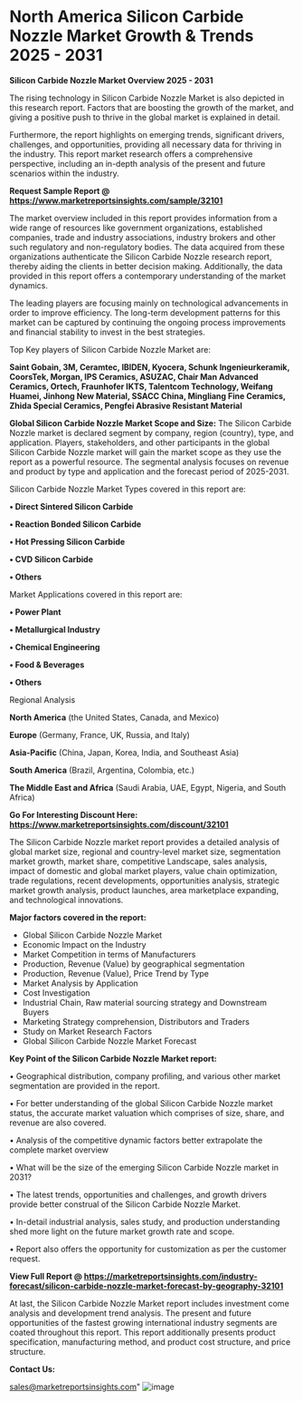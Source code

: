  # North America Silicon Carbide Nozzle Market Growth & Trends 2025 - 2031

<Strong> Silicon Carbide Nozzle Market Overview 2025 - 2031</strong>

The rising technology in Silicon Carbide Nozzle Market is also depicted in this research report. Factors that are boosting the growth of the market, and giving a positive push to thrive in the global market is explained in detail.

Furthermore, the report highlights on emerging trends, significant drivers, challenges, and opportunities, providing all necessary data for thriving in the industry. This report market research offers a comprehensive perspective, including an in-depth analysis of the present and future scenarios within the industry.

<strong>Request Sample Report @ <a href=https://www.marketreportsinsights.com/sample/32101>https://www.marketreportsinsights.com/sample/32101</a></strong>

The market overview included in this report provides information from a wide range of resources like government organizations, established companies, trade and industry associations, industry brokers and other such regulatory and non-regulatory bodies. The data acquired from these organizations authenticate the Silicon Carbide Nozzle research report, thereby aiding the clients in better decision making. Additionally, the data provided in this report offers a contemporary understanding of the market dynamics.

The leading players are focusing mainly on technological advancements in order to improve efficiency. The long-term development patterns for this market can be captured by continuing the ongoing process improvements and financial stability to invest in the best strategies.

Top Key players of Silicon Carbide Nozzle Market are:

<strong>Saint Gobain, 3M, Ceramtec, IBIDEN, Kyocera, Schunk Ingenieurkeramik, CoorsTek, Morgan, IPS Ceramics, ASUZAC, Chair Man Advanced Ceramics, Ortech, Fraunhofer IKTS, Talentcom Technology, Weifang Huamei, Jinhong New Material, SSACC China, Mingliang Fine Ceramics, Zhida Special Ceramics, Pengfei Abrasive Resistant Material</strong>

<strong><b>Global Silicon Carbide Nozzle Market Scope and Size:</b></strong>
The Silicon Carbide Nozzle market is declared segment by company, region (country), type, and application. Players, stakeholders, and other participants in the global Silicon Carbide Nozzle market will gain the market scope as they use the report as a powerful resource. The segmental analysis focuses on revenue and product by type and application and the forecast period of 2025-2031.

Silicon Carbide Nozzle Market Types covered in this report are:

<strong>• Direct Sintered Silicon Carbide

• Reaction Bonded Silicon Carbide

• Hot Pressing Silicon Carbide

• CVD Silicon Carbide

• Others</strong>

Market Applications covered in this report are:

<strong>• Power Plant

• Metallurgical Industry

• Chemical Engineering

• Food & Beverages

• Others</strong> 

Regional Analysis

<strong>North America</strong> (the United States, Canada, and Mexico)

<strong>Europe</strong> (Germany, France, UK, Russia, and Italy)

<strong>Asia-Pacific</strong> (China, Japan, Korea, India, and Southeast Asia)

<strong>South America</strong> (Brazil, Argentina, Colombia, etc.)

<strong>The Middle East and Africa</strong> (Saudi Arabia, UAE, Egypt, Nigeria, and South Africa)

<strong>Go For Interesting Discount Here: <a href=https://www.marketreportsinsights.com/discount/32101>https://www.marketreportsinsights.com/discount/32101</a></strong>

The Silicon Carbide Nozzle market report provides a detailed analysis of global market size, regional and country-level market size, segmentation market growth, market share, competitive Landscape, sales analysis, impact of domestic and global market players, value chain optimization, trade regulations, recent developments, opportunities analysis, strategic market growth analysis, product launches, area marketplace expanding, and technological innovations.

<strong><b>Major factors covered in the report:</b></strong>
<ul>
  <li>Global Silicon Carbide Nozzle Market </li>
  <li>Economic Impact on the Industry</li>
  <li>Market Competition in terms of Manufacturers</li>
  <li>Production, Revenue (Value) by geographical segmentation</li>
  <li>Production, Revenue (Value), Price Trend by Type</li>
  <li>Market Analysis by Application</li>
  <li>Cost Investigation</li>
  <li>Industrial Chain, Raw material sourcing strategy and Downstream Buyers</li>
  <li>Marketing Strategy comprehension, Distributors and Traders</li>
  <li>Study on Market Research Factors</li>
  <li>Global Silicon Carbide Nozzle Market Forecast</li>
</ul>

<strong><b>Key Point of the Silicon Carbide Nozzle Market report:</b></strong>

• Geographical distribution, company profiling, and various other market segmentation are provided in the report.

• For better understanding of the global Silicon Carbide Nozzle market status, the accurate market valuation which comprises of size, share, and revenue are also covered.

• Analysis of the competitive dynamic factors better extrapolate the complete market overview

• What will be the size of the emerging Silicon Carbide Nozzle market in 2031?

• The latest trends, opportunities and challenges, and growth drivers provide better construal of the Silicon Carbide Nozzle Market.

• In-detail industrial analysis, sales study, and production understanding shed more light on the future market growth rate and scope.

• Report also offers the opportunity for customization as per the customer request.

<strong><b>View Full Report @ <a href=https://marketreportsinsights.com/industry-forecast/silicon-carbide-nozzle-market-forecast-by-geography-32101>https://marketreportsinsights.com/industry-forecast/silicon-carbide-nozzle-market-forecast-by-geography-32101</a></b></strong>


At last, the Silicon Carbide Nozzle Market report includes investment come analysis and development trend analysis. The present and future opportunities of the fastest growing international industry segments are coated throughout this report. This report additionally presents product specification, manufacturing method, and product cost structure, and price structure.

<strong>Contact Us:</strong>

sales@marketreportsinsights.com"
![image](https://github.com/user-attachments/assets/761c9782-f19d-4d0b-9aad-64e7648c074a)

